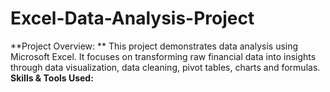 # Excel-Data-Analysis-Project
**Project Overview: **
This project demonstrates data analysis using Microsoft Excel. It focuses on transforming raw financial data into insights through data visualization, data cleaning, pivot tables, charts and formulas. 
**Skills & Tools Used:** 
